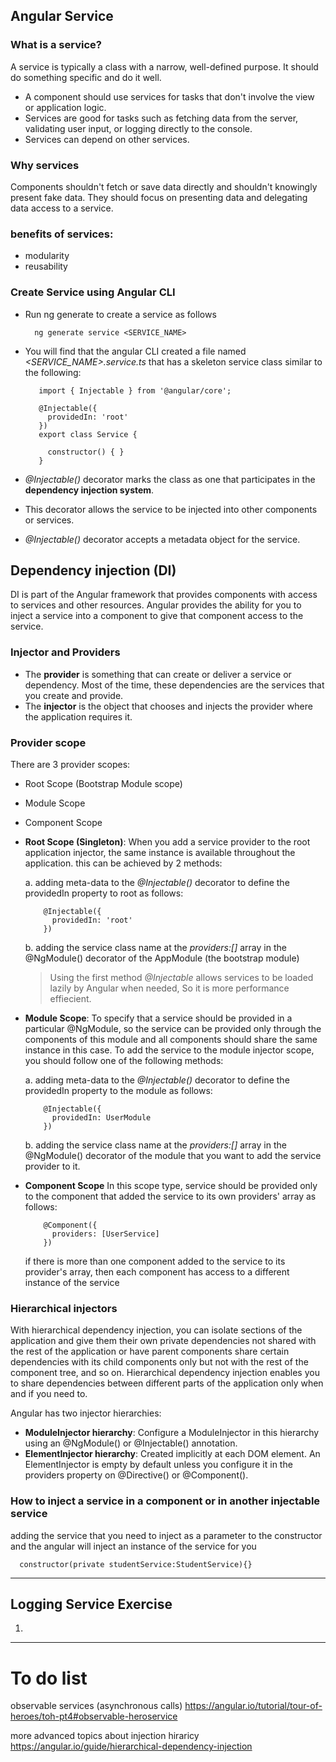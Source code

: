 ## Angular Service

  ### What is a service?
  A service is typically a class with a narrow, well-defined purpose. It should do something specific and do it well.
  -  A component should use services for tasks that don't involve the view or application logic.
  -  Services are good for tasks such as fetching data from the server, validating user input, or logging directly to the console.
  -  Services can depend on other services. 
  
  ### Why services
  Components shouldn't fetch or save data directly and shouldn't knowingly present fake data. They should focus on presenting data and delegating data access to a service.
  
  ### benefits of services:
  -  modularity
  -  reusability

  ### Create Service using Angular CLI
  
  -  Run ng generate to create a service as follows
    
      ```
        ng generate service <SERVICE_NAME>
      ```
      
  -  You will find that the angular CLI created a file named *<SERVICE_NAME>.service.ts* that has a skeleton service class similar to the following:
    
     ```
        import { Injectable } from '@angular/core';
    
        @Injectable({
          providedIn: 'root'
        })
        export class Service {
        
          constructor() { }
        }
     ```
-   *@Injectable()* decorator marks the class as one that participates in the **dependency injection system**.
-   This decorator allows the service to be injected into other components or services.
-   *@Injectable()* decorator accepts a metadata object for the service.


## Dependency injection (DI)

  DI is part of the Angular framework that provides components with access to services and other resources.
  Angular provides the ability for you to inject a service into a component to give that component access to the service.
  
  
  ### Injector and Providers
  -    The **provider** is something that can create or deliver a service or dependency. Most of the time, these dependencies are the services that you create and provide.
  -    The **injector** is the object that chooses and injects the provider where the application requires it.
  
  ### Provider scope
  There are 3 provider scopes:
  -  Root Scope (Bootstrap Module scope)
  -  Module Scope
  -  Component Scope
  
  - **Root Scope (Singleton)**:
    When you add a service provider to the root application injector, the same instance is available throughout the application. this can be achieved by 2 methods:
  
     a. adding meta-data to the *@Injectable()* decorator to define the providedIn property to root as follows:
    
      ```
          @Injectable({
            providedIn: 'root'
          })
      ```
    
     b. adding the service class name at the *providers:[]* array in the @NgModule() decorator of the AppModule (the bootstrap module)

    > Using the first method *@Injectable* allows services to be loaded lazily by Angular when needed, So it is more performance effiecient.
  
  -  **Module Scope**:
    To specify that a service should be provided in a particular @NgModule, so the service can be provided only through the components of this module and all components should share the same instance in this case. To add the service to the module injector scope, you should follow one of the following methods:
  
     a. adding meta-data to the *@Injectable()* decorator to define the providedIn property to the module as follows:
   
        ```
            @Injectable({
              providedIn: UserModule
            })
        ```
   
      b. adding the service class name at the *providers:[]* array in the @NgModule() decorator of the module that you want to add the service provider to it.
      
  
  -  **Component Scope**
    In this scope type, service should be provided only to the component that added the service to its own providers' array as follows:
      ```
          @Component({
            providers: [UserService]
          })
        ```
      if there is more than one component added to the service to its provider's array, then each component has access to a different instance of the service
  
  
  ### Hierarchical injectors
  
  With hierarchical dependency injection, you can isolate sections of the application and give them their own private dependencies not shared with the rest of the application or have parent components share certain dependencies with its child components only but not with the rest of the component tree, and so on. Hierarchical dependency injection enables you to share dependencies between different parts of the application only when and if you need to.
  
  Angular has two injector hierarchies:
  
  -  **ModuleInjector hierarchy**: Configure a ModuleInjector in this hierarchy using an @NgModule() or @Injectable() annotation.
  -  **ElementInjector hierarchy**: Created implicitly at each DOM element. An ElementInjector is empty by default unless you configure it in the providers property on @Directive() or @Component().

### How to inject a service in a component or in another injectable service

adding the service that you need to inject as a parameter to the constructor and the angular will inject an instance of the service for you

  ```
    constructor(private studentService:StudentService){}
  ```
------------------------

## Logging Service Exercise

1. 

--------------------------------

To do list
===========
observable services (asynchronous calls)
https://angular.io/tutorial/tour-of-heroes/toh-pt4#observable-heroservice

more advanced topics about injection hiraricy 
https://angular.io/guide/hierarchical-dependency-injection

